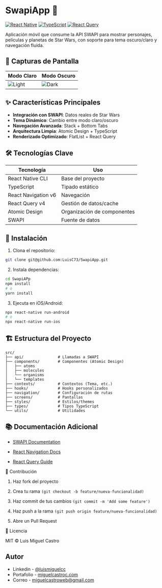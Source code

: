 # SwapiApp 🚀

[![React Native](https://img.shields.io/badge/React%20Native-0.71-blue)](https://reactnative.dev/)
[![TypeScript](https://img.shields.io/badge/TypeScript-4.9%2B-blue)](https://www.typescriptlang.org/)
[![React Query](https://img.shields.io/badge/React%20Query-4.0%2B-orange)](https://tanstack.com/query/v4)

Aplicación móvil que consume la API SWAPI para mostrar personajes, películas y planetas de Star Wars, con soporte para tema oscuro/claro y navegación fluida.

## 📱 Capturas de Pantalla

| Modo Claro                      | Modo Oscuro                   |
| ------------------------------- | ----------------------------- |
| ![Light](screenshots/light.jpg) | ![Dark](screenshots/dark.jpg) |

## ✨ Características Principales

- **Integración con SWAPI**: Datos reales de Star Wars
- **Tema Dinámico**: Cambio entre modo claro/oscuro
- **Navegación Avanzada**: Stack + Bottom Tabs
- **Arquitectura Limpia**: Atomic Design + TypeScript
- **Renderizado Optimizado**: FlatList + React Query

## 🛠 Tecnologías Clave

| Tecnología          | Uso                         |
| ------------------- | --------------------------- |
| React Native CLI    | Base del proyecto           |
| TypeScript          | Tipado estático             |
| React Navigation v6 | Navegación                  |
| React Query v4      | Gestión de datos/cache      |
| Atomic Design       | Organización de componentes |
| SWAPI               | Fuente de datos             |

## 🚀 Instalación

1. Clona el repositorio:

```bash
git clone git@github.com:LuisC73/SwapiApp.git
```

2. Instala dependencias:

```bash
cd SwapiAPp
npm install
# o
yarn install
```

3. Ejecuta en iOS/Android:

```bash
npx react-native run-android
# o
npx react-native run-ios
```

## 🏗 Estructura del Proyecto

```folder
src/
├── api/               # Llamadas a SWAPI
├── components/        # Componentes (Atomic Design)
│   ├── atoms
│   ├── molecules
│   └── organisms
│   └── templates
├── contexts/          # Contextos (Tema, etc.)
├── hooks/             # Hooks personalizados
├── navigation/        # Configuración de rutas
├── screens/           # Pantallas
├── styles/            # Estilos/themes
├── types/             # Tipos TypeScript
└── utils/             # Utilidades
```

## 📚 Documentación Adicional

- [SWAPI Documentation](https://swapi.py4e.com/documentation)

- [React Navigation Docs](https://reactnavigation.org/)

- [React Query Guide](https://tanstack.com/query/v4/docs/framework/react/overview)

🤝 Contribución

1. Haz fork del proyecto

2. Crea tu rama `(git checkout -b feature/nueva-funcionalidad)`

3. Haz commit de tus cambios `(git commit -m 'Add some feature')`

4. Haz push a la rama `(git push origin feature/nueva-funcionalidad)`

5. Abre un Pull Request

📄 Licencia

MIT © Luis Miguel Castro

## Autor

- Linkedin - [@luismiguelcc](https://www.linkedin.com/in/luismiguelcc/)
- Portafolio - [miguelcastroc.com](https://www.miguelcastroc.com/)
- Correo - [miguelcastroweb@gmail.com](mailto:miguelcastroweb@gmail.com)
